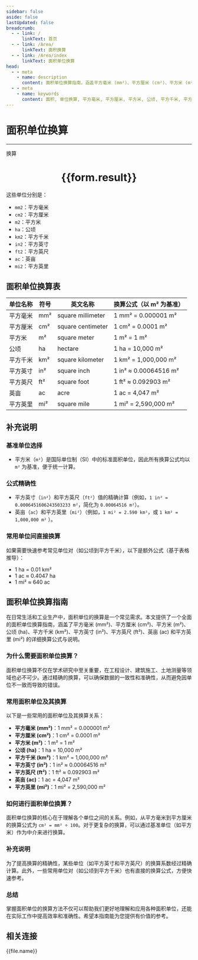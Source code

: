 ```yaml
---
sidebar: false
aside: false
lastUpdated: false
breadcrumb:
  - - link: /
      linkText: 首页
  - - link: /Area/
      linkText: 面积换算
  - - link: /Area/index
      linkText: 面积单位换算
head:
  - - meta
    - name: description
      content: 面积单位换算指南，涵盖平方毫米 (mm²)、平方厘米 (cm²)、平方米 (m²)、公顷 (ha)、平方千米 (km²)、平方英寸 (in²)、平方英尺 (ft²)、英亩 (ac)、平方英里 (mi²) 的详细换算公式与说明。
  - - meta
    - name: keywords
      content: 面积, 单位换算, 平方毫米, 平方厘米, 平方米, 公顷, 平方千米, 平方英寸, 平方英尺, 英亩, 平方英里, 换算公式, 单位换算指南
---
```

# 面积单位换算
---
<script setup>
import { onMounted, reactive, inject ,ref  } from 'vue'
import { NButton,NForm ,NFormItem,NInput,NInputNumber,NSelect,NCard,useMessage ,NGrid ,NGi } from 'naive-ui'
import { defineClientComponent } from 'vitepress'
import { Area } from '../../files';
const convert = inject('convert')
const options =  [
  { "label": "平方毫米", "value": "mm2" },
  { "label": "平方厘米", "value": "cm2" },
  { "label": "平方米", "value": "m2" },
  { "label": "公顷", "value": "ha" },
  { "label": "平方千米", "value": "km2" },
  { "label": "平方英寸", "value": "in2" },
  { "label": "平方英尺", "value": "ft2" },
  { "label": "英亩", "value": "ac" },
  { "label": "平方英里", "value": "mi2" }
];
const formRef = ref(null);
const rules = {
  number:{
    required: true,
    type: 'number',
    trigger: "blur"
  },
  to:{
    required: true,
    trigger: "select"
  },
  from:{
    required: true,
    trigger: "select"
  }
}
const form = reactive({
  number:null,
  to:'',
  from:'',
  result:'',
  title:'面积单位换算',
})
const convertHandler = (e) => {
   e.preventDefault();
  formRef.value?.validate((errors)=>{
    if (!errors) {
      form.result = `${form.number}${form.from} = ${convert(form.number).from(form.from).to(form.to)}${form.to}`
    }
  })
}
</script>

<n-form size="large" :model="form" ref='formRef' :rules="rules">
  <n-form-item label="数值"  path="number">
    <n-input-number size="large" style="width:100%" :min="0" v-model:value="form.number"   placeholder="请输入要换算的数值" />
  </n-form-item>
  <n-form-item label="从" path="from">
    <n-select  size="large" :options="options" v-model:value="form.from" placeholder="请选择原始单位" />
  </n-form-item>
  <n-form-item label="到" path="to">
    <n-select  size="large" :options="options" v-model:value="form.to" placeholder="请选择换算单位" />
  </n-form-item>
  <n-form-item>
    <n-button type="primary" style="width:100%" @click="convertHandler">换算</n-button>
  </n-form-item>
</n-form>
<n-card  embedded :bordered="false" hoverable>
  <div  style="text-align:center">
    <h1>{{form.result}}</h1>
  </div>
</n-card>


这些单位分别是：
- `mm2`：平方毫米
- `cm2`：平方厘米
- `m2`：平方米
- `ha`：公顷
- `km2`：平方千米
- `in2`：平方英寸
- `ft2`：平方英尺
- `ac`：英亩
- `mi2`：平方英里

## 面积单位换算表

| 单位名称 | 符号  | 英文名称              | 换算公式（以 m² 为基准）        |
| ---- | --- | ----------------- | --------------------- |
| 平方毫米 | mm² | square millimeter | 1 mm² = 0.000001 m²   |
| 平方厘米 | cm² | square centimeter | 1 cm² = 0.0001 m²     |
| 平方米  | m²  | square meter      | 1 m² = 1 m²           |
| 公顷   | ha  | hectare           | 1 ha = 10,000 m²      |
| 平方千米 | km² | square kilometer  | 1 km² = 1,000,000 m²  |
| 平方英寸 | in² | square inch       | 1 in² ≈ 0.00064516 m² |
| 平方英尺 | ft² | square foot       | 1 ft² ≈ 0.092903 m²   |
| 英亩   | ac  | acre              | 1 ac = 4,047 m²       |
| 平方英里 | mi² | square mile       | 1 mi² = 2,590,000 m²  |


## 补充说明

### 基准单位选择

- 平方米（`m²`）是国际单位制（SI）中的标准面积单位，因此所有换算公式均以 `m²` 为基准，便于统一计算。

### 公式精确性

- 平方英寸（`in²`）和平方英尺（`ft²`）值的精确计算（例如，`1 in² = 0.0006451606243503233 m²`，简化为 `0.00064516 m²`）。
- 英亩（`ac`）和平方英里（`mi²`）（例如，`1 mi² = 2.590 km²`，或 `1 km² = 1,000,000 m²` ）。

### 常用单位间直接换算

如果需要快速参考常见单位对（如公顷到平方千米），以下是额外公式（基于表格推导）：

- 1 ha = 0.01 km²
- 1 ac ≈ 0.4047 ha
- 1 mi² ≈ 640 ac


<div class="seo-article">
  <h2>面积单位换算指南</h2>
  <p>在日常生活和工业生产中，面积单位的换算是一个常见需求。本文提供了一个全面的面积单位换算指南，涵盖了平方毫米 (mm²)、平方厘米 (cm²)、平方米 (m²)、公顷 (ha)、平方千米 (km²)、平方英寸 (in²)、平方英尺 (ft²)、英亩 (ac) 和平方英里 (mi²) 的详细换算公式与说明。</p>

  <h3>为什么需要面积单位换算？</h3>
  <p>面积单位换算不仅在学术研究中至关重要，在工程设计、建筑施工、土地测量等领域也必不可少。通过精确的换算，可以确保数据的一致性和准确性，从而避免因单位不一致而导致的错误。</p>

  <h3>常用面积单位及其换算</h3>
  <p>以下是一些常用的面积单位及其换算关系：</p>
  <ul>
    <li><strong>平方毫米 (mm²)</strong>：1 mm² = 0.000001 m²</li>
    <li><strong>平方厘米 (cm²)</strong>：1 cm² = 0.0001 m²</li>
    <li><strong>平方米 (m²)</strong>：1 m² = 1 m²</li>
    <li><strong>公顷 (ha)</strong>：1 ha = 10,000 m²</li>
    <li><strong>平方千米 (km²)</strong>：1 km² = 1,000,000 m²</li>
    <li><strong>平方英寸 (in²)</strong>：1 in² ≈ 0.00064516 m²</li>
    <li><strong>平方英尺 (ft²)</strong>：1 ft² ≈ 0.092903 m²</li>
    <li><strong>英亩 (ac)</strong>：1 ac = 4,047 m²</li>
    <li><strong>平方英里 (mi²)</strong>：1 mi² = 2,590,000 m²</li>
  </ul>

  <h3>如何进行面积单位换算？</h3>
  <p>面积单位换算的核心在于理解各个单位之间的关系。例如，从平方毫米到平方厘米的换算公式为 <code>cm² = mm² ÷ 100</code>。对于更复杂的换算，可以通过基准单位（如平方米）作为中介来进行换算。</p>

  <h3>补充说明</h3>
  <p>为了提高换算的精确性，某些单位（如平方英寸和平方英尺）的换算系数经过精确计算。此外，一些常用单位对（如公顷到平方千米）也有直接的换算公式，方便快速参考。</p>

  <h3>总结</h3>
  <p>掌握面积单位的换算方法不仅可以帮助我们更好地理解和应用各种面积单位，还能在实际工作中提高效率和准确性。希望本指南能为您提供有价值的参考。</p>
</div>

## 相关连接
<n-grid x-gap="12" :cols="3">
  <n-gi v-for="(file, index) in Area" :key="index">
    <n-button
      text
      tag="a"
      :href="file.path"
      type="primary"
    >
      {{file.name}}
    </n-button>
  </n-gi>
</n-grid>
